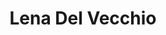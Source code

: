 ---
title: Lena Del Vecchio

faction:
  sort: Del Vecchio
  given: Del Vecchio

parents:
  - name: "Marco Del Vecchio"
    type: "Father"
  - name: "Sofia Del Vecchio"
    type: "Mother"

siblings:
  - name: "Luca Del Vecchio"
    type: Brother

children:
  - name: "Fritz Reinhardt"
    type: "Fiancee"

char_data:
  - element_title: "Pronouns"
    element: ""
  - element_title: "Race"
    element: ""
  - element_title: "Age"
    element: ""
  - element_title: "Height"
    element: ""
  - element_title: "Hair"
    element: ""
  - element_title: "Skin"
    element: ""
  - element_title: "Eyes"
    element: ""

excerpt: "Daughter of Marco and Sofia Del Vecchio. Skilled in diplomacy and negotiation. Acts as a liaison with rival families and foreign powers."
---